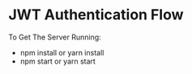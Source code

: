 # JWT Authentication Flow

To Get The Server Running:

- npm install or yarn install
- npm start or yarn start
